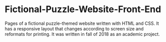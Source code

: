 # Fictional-Puzzle-Website-Front-End
Pages of a fictional puzzle-themed website written with HTML and CSS. It has a responsive layout that changes according to screen size and reformats for printing. It was written in fall of 2018 as an academic project.
